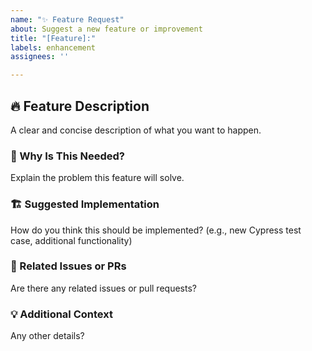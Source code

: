 ```yaml
---
name: "✨ Feature Request"
about: Suggest a new feature or improvement
title: "[Feature]:"
labels: enhancement
assignees: ''

---
```


## 🔥 Feature Description
A clear and concise description of what you want to happen.

### 🤔 Why Is This Needed?
Explain the problem this feature will solve.

### 🏗 Suggested Implementation
How do you think this should be implemented? (e.g., new Cypress test case, additional functionality)

### 🔗 Related Issues or PRs
Are there any related issues or pull requests?

### 💡 Additional Context
Any other details?
